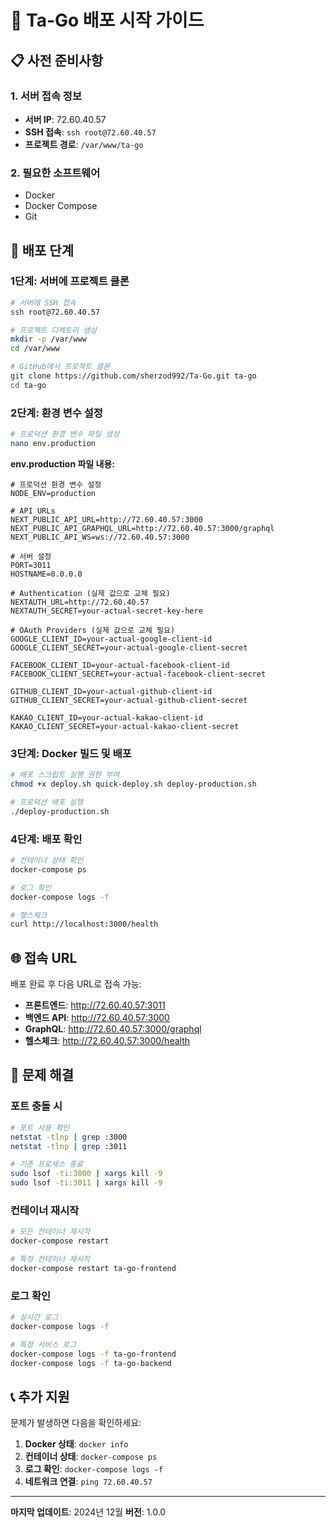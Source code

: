 # 🚀 Ta-Go 배포 시작 가이드

## 📋 사전 준비사항

### 1. 서버 접속 정보
- **서버 IP**: 72.60.40.57
- **SSH 접속**: `ssh root@72.60.40.57`
- **프로젝트 경로**: `/var/www/ta-go`

### 2. 필요한 소프트웨어
- Docker
- Docker Compose
- Git

## 🔧 배포 단계

### 1단계: 서버에 프로젝트 클론

```bash
# 서버에 SSH 접속
ssh root@72.60.40.57

# 프로젝트 디렉토리 생성
mkdir -p /var/www
cd /var/www

# GitHub에서 프로젝트 클론
git clone https://github.com/sherzod992/Ta-Go.git ta-go
cd ta-go
```

### 2단계: 환경 변수 설정

```bash
# 프로덕션 환경 변수 파일 생성
nano env.production
```

**env.production 파일 내용:**
```env
# 프로덕션 환경 변수 설정
NODE_ENV=production

# API URLs
NEXT_PUBLIC_API_URL=http://72.60.40.57:3000
NEXT_PUBLIC_API_GRAPHQL_URL=http://72.60.40.57:3000/graphql
NEXT_PUBLIC_API_WS=ws://72.60.40.57:3000

# 서버 설정
PORT=3011
HOSTNAME=0.0.0.0

# Authentication (실제 값으로 교체 필요)
NEXTAUTH_URL=http://72.60.40.57
NEXTAUTH_SECRET=your-actual-secret-key-here

# OAuth Providers (실제 값으로 교체 필요)
GOOGLE_CLIENT_ID=your-actual-google-client-id
GOOGLE_CLIENT_SECRET=your-actual-google-client-secret

FACEBOOK_CLIENT_ID=your-actual-facebook-client-id
FACEBOOK_CLIENT_SECRET=your-actual-facebook-client-secret

GITHUB_CLIENT_ID=your-actual-github-client-id
GITHUB_CLIENT_SECRET=your-actual-github-client-secret

KAKAO_CLIENT_ID=your-actual-kakao-client-id
KAKAO_CLIENT_SECRET=your-actual-kakao-client-secret
```

### 3단계: Docker 빌드 및 배포

```bash
# 배포 스크립트 실행 권한 부여
chmod +x deploy.sh quick-deploy.sh deploy-production.sh

# 프로덕션 배포 실행
./deploy-production.sh
```

### 4단계: 배포 확인

```bash
# 컨테이너 상태 확인
docker-compose ps

# 로그 확인
docker-compose logs -f

# 헬스체크
curl http://localhost:3000/health
```

## 🌐 접속 URL

배포 완료 후 다음 URL로 접속 가능:

- **프론트엔드**: http://72.60.40.57:3011
- **백엔드 API**: http://72.60.40.57:3000
- **GraphQL**: http://72.60.40.57:3000/graphql
- **헬스체크**: http://72.60.40.57:3000/health

## 🔧 문제 해결

### 포트 충돌 시
```bash
# 포트 사용 확인
netstat -tlnp | grep :3000
netstat -tlnp | grep :3011

# 기존 프로세스 종료
sudo lsof -ti:3000 | xargs kill -9
sudo lsof -ti:3011 | xargs kill -9
```

### 컨테이너 재시작
```bash
# 모든 컨테이너 재시작
docker-compose restart

# 특정 컨테이너 재시작
docker-compose restart ta-go-frontend
```

### 로그 확인
```bash
# 실시간 로그
docker-compose logs -f

# 특정 서비스 로그
docker-compose logs -f ta-go-frontend
docker-compose logs -f ta-go-backend
```

## 📞 추가 지원

문제가 발생하면 다음을 확인하세요:

1. **Docker 상태**: `docker info`
2. **컨테이너 상태**: `docker-compose ps`
3. **로그 확인**: `docker-compose logs -f`
4. **네트워크 연결**: `ping 72.60.40.57`

---

**마지막 업데이트**: 2024년 12월
**버전**: 1.0.0
